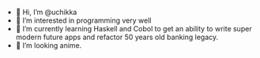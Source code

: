 - 👋 Hi, I’m @uchikka
- 👀 I’m interested in programming very well
- 🌱 I’m currently learning Haskell and Cobol to get an ability to write super modern future apps and refactor 50 years old banking legacy.
- 💞️ I’m looking anime.

<!---
uchikka/uchikka is a ✨ special ✨ repository because its `README.md` (this file) appears on your GitHub profile.
You can click the Preview link to take a look at your changes.
--->
